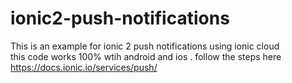 # ionic2-push-notifications

This is an example for ionic 2 push notifications using ionic cloud  
this code works 100% wtih android and ios . 
follow the steps here https://docs.ionic.io/services/push/
